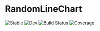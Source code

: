 # RandomLineChart

[![Stable](https://img.shields.io/badge/docs-stable-blue.svg)](https://arjun1638.github.io/RandomLineChart.jl/stable)
[![Dev](https://img.shields.io/badge/docs-dev-blue.svg)](https://arjun1638.github.io/RandomLineChart.jl/dev)
[![Build Status](https://github.com/arjun1638/RandomLineChart.jl/actions/workflows/CI.yml/badge.svg?branch=main)](https://github.com/arjun1638/RandomLineChart.jl/actions/workflows/CI.yml?query=branch%3Amain)
[![Coverage](https://codecov.io/gh/arjun1638/RandomLineChart.jl/branch/main/graph/badge.svg)](https://codecov.io/gh/arjun1638/RandomLineChart.jl)
